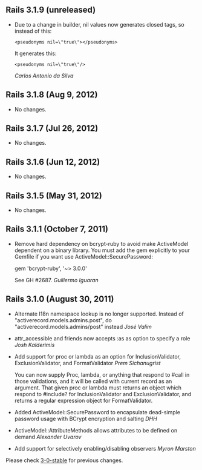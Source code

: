 ## Rails 3.1.9 (unreleased) ##

*   Due to a change in builder, nil values now generates closed tags, so instead of this:

        <pseudonyms nil=\"true\"></pseudonyms>

    It generates this:

        <pseudonyms nil=\"true\"/>

    *Carlos Antonio da Silva*

## Rails 3.1.8 (Aug 9, 2012)

*   No changes.

## Rails 3.1.7 (Jul 26, 2012)

*   No changes.

## Rails 3.1.6 (Jun 12, 2012)

*   No changes.

## Rails 3.1.5 (May 31, 2012) ##

*   No changes.

## Rails 3.1.1 (October 7, 2011) ##

*   Remove hard dependency on bcrypt-ruby to avoid make ActiveModel dependent on a binary library.
    You must add the gem explicitly to your Gemfile if you want use ActiveModel::SecurePassword:

    gem 'bcrypt-ruby', '~> 3.0.0'

    See GH #2687. *Guillermo Iguaran*

## Rails 3.1.0 (August 30, 2011) ##

*   Alternate I18n namespace lookup is no longer supported.
    Instead of "activerecord.models.admins.post", do "activerecord.models.admins/post" instead *José Valim*

*   attr_accessible and friends now accepts :as as option to specify a role *Josh Kalderimis*

*   Add support for proc or lambda as an option for InclusionValidator,
    ExclusionValidator, and FormatValidator *Prem Sichanugrist*

    You can now supply Proc, lambda, or anything that respond to #call in those
    validations, and it will be called with current record as an argument.
    That given proc or lambda must returns an object which respond to #include? for
    InclusionValidator and ExclusionValidator, and returns a regular expression
    object for FormatValidator.

*   Added ActiveModel::SecurePassword to encapsulate dead-simple password usage with BCrypt encryption and salting *DHH*

*   ActiveModel::AttributeMethods allows attributes to be defined on demand *Alexander Uvarov*

*   Add support for selectively enabling/disabling observers *Myron Marston*

Please check [3-0-stable](https://github.com/rails/rails/blob/3-0-stable/activemodel/CHANGELOG) for previous changes.
